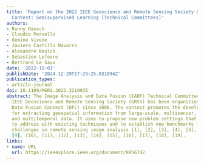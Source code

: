 ```yaml
---
title: 'Report on the 2022 IEEE Geoscience and Remote Sensing Society Data Fusion
  Contest: Semisupervised Learning [Technical Committees]'
authors:
- Ronny Hänsch
- Claudio Persello
- Gemine Vivone
- Javiera Castillo Navarro
- Alexandre Boulch
- Sebastien Lefevre
- Bertrand Le Saux
date: '2022-12-01'
publishDate: '2024-12-29T17:29:25.031094Z'
publication_types:
- article-journal
doi: 10.1109/MGRS.2022.3219935
abstract: The Image Analysis and Data Fusion (IADF) Technical Committee (TC) of the
  IEEE Geoscience and Remote Sensing Society (GRSS) has been organizing the annual
  Data Fusion Contest (DFC) since 2006. The contest promotes the development of methods
  for extracting geospatial information from large-scale, multisensor, multimodal,
  and multitemporal data. It aims to propose new problem settings that are challenging
  to address with existing techniques and to establish new benchmarks for scientific
  challenges in remote sensing image analysis [1], [2], [3], [4], [5], [6], [7], [8],
  [9], [10], [11], [12], [13], [14], [15], [16], [17], [18], [19].
links:
- name: URL
  url: https://ieeexplore.ieee.org/document/9956742
---
```

